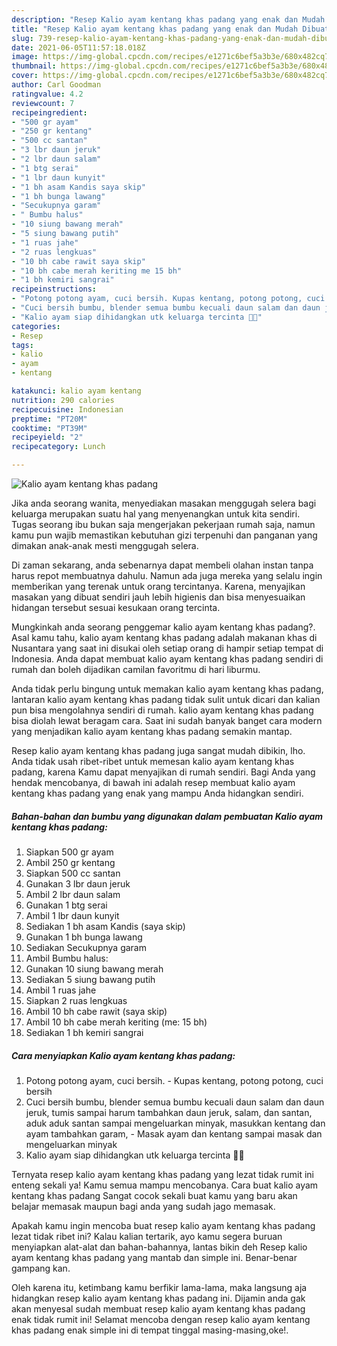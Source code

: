 ```yaml
---
description: "Resep Kalio ayam kentang khas padang yang enak dan Mudah Dibuat"
title: "Resep Kalio ayam kentang khas padang yang enak dan Mudah Dibuat"
slug: 739-resep-kalio-ayam-kentang-khas-padang-yang-enak-dan-mudah-dibuat
date: 2021-06-05T11:57:18.018Z
image: https://img-global.cpcdn.com/recipes/e1271c6bef5a3b3e/680x482cq70/kalio-ayam-kentang-khas-padang-foto-resep-utama.jpg
thumbnail: https://img-global.cpcdn.com/recipes/e1271c6bef5a3b3e/680x482cq70/kalio-ayam-kentang-khas-padang-foto-resep-utama.jpg
cover: https://img-global.cpcdn.com/recipes/e1271c6bef5a3b3e/680x482cq70/kalio-ayam-kentang-khas-padang-foto-resep-utama.jpg
author: Carl Goodman
ratingvalue: 4.2
reviewcount: 7
recipeingredient:
- "500 gr ayam"
- "250 gr kentang"
- "500 cc santan"
- "3 lbr daun jeruk"
- "2 lbr daun salam"
- "1 btg serai"
- "1 lbr daun kunyit"
- "1 bh asam Kandis saya skip"
- "1 bh bunga lawang"
- "Secukupnya garam"
- " Bumbu halus"
- "10 siung bawang merah"
- "5 siung bawang putih"
- "1 ruas jahe"
- "2 ruas lengkuas"
- "10 bh cabe rawit saya skip"
- "10 bh cabe merah keriting me 15 bh"
- "1 bh kemiri sangrai"
recipeinstructions:
- "Potong potong ayam, cuci bersih. Kupas kentang, potong potong, cuci bersih"
- "Cuci bersih bumbu, blender semua bumbu kecuali daun salam dan daun jeruk, tumis sampai harum tambahkan daun jeruk, salam, dan santan, aduk aduk santan sampai mengeluarkan minyak, masukkan kentang dan ayam tambahkan garam,  Masak ayam dan kentang sampai masak dan mengeluarkan minyak"
- "Kalio ayam siap dihidangkan utk keluarga tercinta 🙂🙏"
categories:
- Resep
tags:
- kalio
- ayam
- kentang

katakunci: kalio ayam kentang 
nutrition: 290 calories
recipecuisine: Indonesian
preptime: "PT20M"
cooktime: "PT39M"
recipeyield: "2"
recipecategory: Lunch

---
```



![Kalio ayam kentang khas padang](https://img-global.cpcdn.com/recipes/e1271c6bef5a3b3e/680x482cq70/kalio-ayam-kentang-khas-padang-foto-resep-utama.jpg)

Jika anda seorang wanita, menyediakan masakan menggugah selera bagi keluarga merupakan suatu hal yang menyenangkan untuk kita sendiri. Tugas seorang ibu bukan saja mengerjakan pekerjaan rumah saja, namun kamu pun wajib memastikan kebutuhan gizi terpenuhi dan panganan yang dimakan anak-anak mesti menggugah selera.

Di zaman  sekarang, anda sebenarnya dapat membeli olahan instan tanpa harus repot membuatnya dahulu. Namun ada juga mereka yang selalu ingin memberikan yang terenak untuk orang tercintanya. Karena, menyajikan masakan yang dibuat sendiri jauh lebih higienis dan bisa menyesuaikan hidangan tersebut sesuai kesukaan orang tercinta. 



Mungkinkah anda seorang penggemar kalio ayam kentang khas padang?. Asal kamu tahu, kalio ayam kentang khas padang adalah makanan khas di Nusantara yang saat ini disukai oleh setiap orang di hampir setiap tempat di Indonesia. Anda dapat membuat kalio ayam kentang khas padang sendiri di rumah dan boleh dijadikan camilan favoritmu di hari liburmu.

Anda tidak perlu bingung untuk memakan kalio ayam kentang khas padang, lantaran kalio ayam kentang khas padang tidak sulit untuk dicari dan kalian pun bisa mengolahnya sendiri di rumah. kalio ayam kentang khas padang bisa diolah lewat beragam cara. Saat ini sudah banyak banget cara modern yang menjadikan kalio ayam kentang khas padang semakin mantap.

Resep kalio ayam kentang khas padang juga sangat mudah dibikin, lho. Anda tidak usah ribet-ribet untuk memesan kalio ayam kentang khas padang, karena Kamu dapat menyajikan di rumah sendiri. Bagi Anda yang hendak mencobanya, di bawah ini adalah resep membuat kalio ayam kentang khas padang yang enak yang mampu Anda hidangkan sendiri.

<!--inarticleads1-->

##### Bahan-bahan dan bumbu yang digunakan dalam pembuatan Kalio ayam kentang khas padang:

1. Siapkan 500 gr ayam
1. Ambil 250 gr kentang
1. Siapkan 500 cc santan
1. Gunakan 3 lbr daun jeruk
1. Ambil 2 lbr daun salam
1. Gunakan 1 btg serai
1. Ambil 1 lbr daun kunyit
1. Sediakan 1 bh asam Kandis (saya skip)
1. Gunakan 1 bh bunga lawang
1. Sediakan Secukupnya garam
1. Ambil  Bumbu halus:
1. Gunakan 10 siung bawang merah
1. Sediakan 5 siung bawang putih
1. Ambil 1 ruas jahe
1. Siapkan 2 ruas lengkuas
1. Ambil 10 bh cabe rawit (saya skip)
1. Ambil 10 bh cabe merah keriting (me: 15 bh)
1. Sediakan 1 bh kemiri sangrai




<!--inarticleads2-->

##### Cara menyiapkan Kalio ayam kentang khas padang:

1. Potong potong ayam, cuci bersih. - Kupas kentang, potong potong, cuci bersih
1. Cuci bersih bumbu, blender semua bumbu kecuali daun salam dan daun jeruk, tumis sampai harum tambahkan daun jeruk, salam, dan santan, aduk aduk santan sampai mengeluarkan minyak, masukkan kentang dan ayam tambahkan garam,  - Masak ayam dan kentang sampai masak dan mengeluarkan minyak
1. Kalio ayam siap dihidangkan utk keluarga tercinta 🙂🙏




Ternyata resep kalio ayam kentang khas padang yang lezat tidak rumit ini enteng sekali ya! Kamu semua mampu mencobanya. Cara buat kalio ayam kentang khas padang Sangat cocok sekali buat kamu yang baru akan belajar memasak maupun bagi anda yang sudah jago memasak.

Apakah kamu ingin mencoba buat resep kalio ayam kentang khas padang lezat tidak ribet ini? Kalau kalian tertarik, ayo kamu segera buruan menyiapkan alat-alat dan bahan-bahannya, lantas bikin deh Resep kalio ayam kentang khas padang yang mantab dan simple ini. Benar-benar gampang kan. 

Oleh karena itu, ketimbang kamu berfikir lama-lama, maka langsung aja hidangkan resep kalio ayam kentang khas padang ini. Dijamin anda gak akan menyesal sudah membuat resep kalio ayam kentang khas padang enak tidak rumit ini! Selamat mencoba dengan resep kalio ayam kentang khas padang enak simple ini di tempat tinggal masing-masing,oke!.

